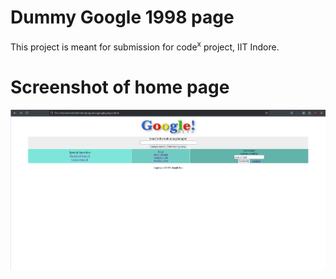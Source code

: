 # Dummy Google 1998 page
This project is meant for submission for code<sup>x</sup> project, IIT Indore.

# Screenshot of home page
![Google1998](googless.png)
